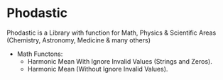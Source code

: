 # Phodastic
Phodastic is a Library with function for Math, Physics & Scientific Areas (Chemistry, Astronomy, Medicine & many others) 

- Math Functons:
  * Harmonic Mean With Ignore Invalid Values (Strings and Zeros).
  * Harmonic Mean (Without Ignore Invalid Values).
